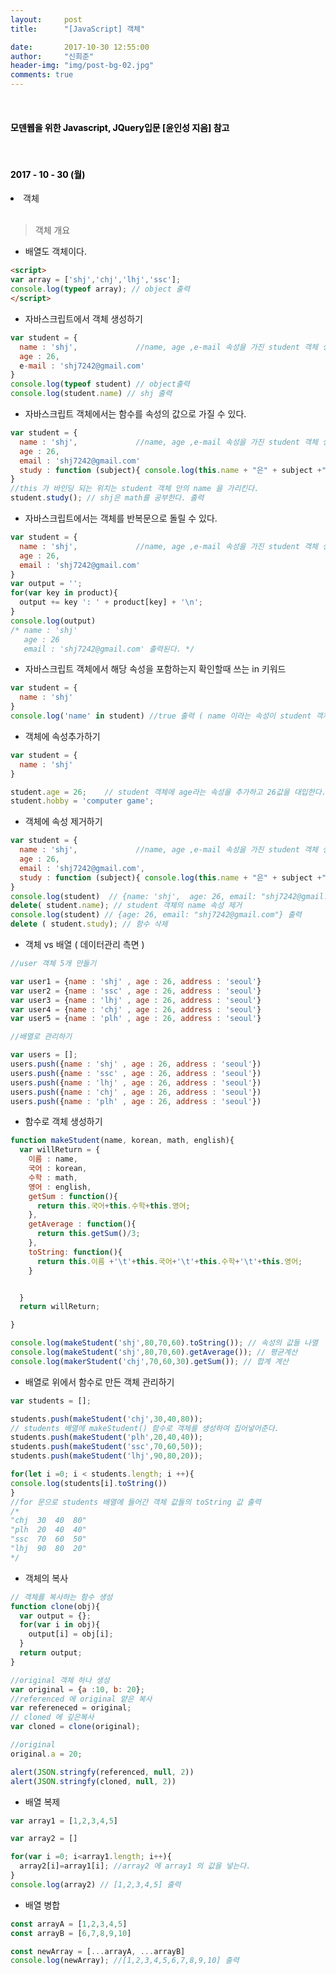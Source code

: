 ```yaml
---
layout:     post
title:      "[JavaScript] 객체"

date:       2017-10-30 12:55:00
author:     "신희준"
header-img: "img/post-bg-02.jpg"
comments: true
---
```


<meta name="description" content="Spring스프링 애너테이션 Annotation정리 @Autowired,@Qualifier,@Resource,@Component,@PostConstruct,@Aspect
,@AOP,@POINTCUT,@AROUND,@ADVICE,@RequestMapping,@REPOSITORY,@SERVICE,@COMPONENT
">
<br>
<H4 style ="font-weight:bold; color:black;"> 모덴웹을 위한 Javascript, JQuery입문 [윤인성 지음] 참고</H4>
<br>
<H4 style ="font-weight:bold; color : black">2017 - 10 - 30 (월)</H4>
<li>객체</li>
<br>

>객체 개요

* 배열도 객체이다.

~~~html
<script>
var array = ['shj','chj','lhj','ssc'];
console.log(typeof array); // object 출력
</script>
~~~

* 자바스크립트에서 객체 생성하기

~~~javascript
var student = {
  name : 'shj',             //name, age ,e-mail 속성을 가진 student 객체 생성
  age : 26,
  e-mail : 'shj7242@gmail.com'
}
console.log(typeof student) // object출력
console.log(student.name) // shj 출력
~~~

* 자바스크립트 객체에서는 함수를 속성의 값으로 가질 수 있다.

~~~javascript
var student = {
  name : 'shj',             //name, age ,e-mail 속성을 가진 student 객체 생성
  age : 26,
  email : 'shj7242@gmail.com'
  study : function (subject){ console.log(this.name + "은" + subject +"를 공부한다.") }
}
//this 가 바인딩 되는 위치는 student 객체 안의 name 을 가리킨다.
student.study(); // shj은 math를 공부한다. 출력
~~~

* 자바스크립트에서는 객체를 반복문으로 돌릴 수 있다.

~~~javascript
var student = {
  name : 'shj',             //name, age ,e-mail 속성을 가진 student 객체 생성
  age : 26,
  email : 'shj7242@gmail.com'
}
var output = '';
for(var key in product){
  output += key ': ' + product[key] + '\n';
}
console.log(output)
/* name : 'shj'
   age : 26
   email : 'shj7242@gmail.com' 출력된다. */
~~~

* 자바스크립트 객체에서 해당 속성을 포함하는지 확인할때 쓰는 in 키워드

~~~JavaScript
var student = {
  name : 'shj'
}
console.log('name' in student) //true 출력 ( name 이라는 속성이 student 객체에 있는지 확인한다 .)
~~~

* 객체에 속성추가하기

~~~JavaScript
var student = {
  name : 'shj'
}

student.age = 26;    // student 객체에 age라는 속성을 추가하고 26값을 대입한다.
student.hobby = 'computer game';
~~~

* 객체에 속성 제거하기

~~~javascript
var student = {
  name : 'shj',             //name, age ,e-mail 속성을 가진 student 객체 생성
  age : 26,
  email : 'shj7242@gmail.com',
  study : function (subject){ console.log(this.name + "은" + subject +"를 공부한다.")
}
console.log(student)  // {name: 'shj',  age: 26, email: "shj7242@gmail.com"} 출력
delete( student.name); // student 객체의 name 속성 제거
console.log(student) // {age: 26, email: "shj7242@gmail.com"} 출력
delete ( student.study); // 함수 삭제
~~~

* 객체 vs 배열 ( 데이터관리 측면 )

~~~javascript
//user 객체 5개 만들기

var user1 = {name : 'shj' , age : 26, address : 'seoul'}
var user2 = {name : 'ssc' , age : 26, address : 'seoul'}
var user3 = {name : 'lhj' , age : 26, address : 'seoul'}
var user4 = {name : 'chj' , age : 26, address : 'seoul'}
var user5 = {name : 'plh' , age : 26, address : 'seoul'}

//배열로 관리하기

var users = [];
users.push({name : 'shj' , age : 26, address : 'seoul'})
users.push({name : 'ssc' , age : 26, address : 'seoul'})
users.push({name : 'lhj' , age : 26, address : 'seoul'})
users.push({name : 'chj' , age : 26, address : 'seoul'})
users.push({name : 'plh' , age : 26, address : 'seoul'})
~~~

* 함수로 객체 생성하기

~~~javascript
function makeStudent(name, korean, math, english){
  var willReturn = {
    이름 : name,
    국어 : korean,
    수학 : math,
    영어 : english,
    getSum : function(){
      return this.국어+this.수학+this.영어;
    },
    getAverage : function(){
      return this.getSum()/3;
    },
    toString: function(){
      return this.이름 +'\t'+this.국어+'\t'+this.수학+'\t'+this.영어;
    }


  }
  return willReturn;

}

console.log(makeStudent('shj',80,70,60).toString()); // 속성의 값들 나열
console.log(makeStudent('shj',80,70,60).getAverage()); // 평균계산
console.log(makerStudent('chj',70,60,30).getSum()); // 합계 계산
~~~

* 배열로 위에서 함수로 만든 객체 관리하기

~~~javascript
var students = [];

students.push(makeStudent('chj',30,40,80));
// students 배열에 makeStudent() 함수로 객체를 생성하여 집어넣어준다.
students.push(makeStudent('plh',20,40,40));
students.push(makeStudent('ssc',70,60,50));
students.push(makeStudent('lhj',90,80,20));

for(let i =0; i < students.length; i ++){
console.log(students[i].toString())
}
//for 문으로 students 배열에 들어간 객체 값들의 toString 값 출력
/*
"chj  30  40  80"
"plh  20  40  40"
"ssc  70  60  50"
"lhj  90  80  20"
*/
~~~


* 객체의 복사

~~~javascript
// 객체를 복사하는 함수 생성
function clone(obj){
  var output = {};
  for(var i in obj){
    output[i] = obj[i];
  }
  return output;
}

//original 객체 하나 생성
var original = {a :10, b: 20};
//referenced 에 original 얕은 복사
var refereneced = original;
// cloned 에 깊은복사
var cloned = clone(original);

//original
original.a = 20;

alert(JSON.stringfy(referenced, null, 2))
alert(JSON.stringfy(cloned, null, 2))
~~~

* 배열 복제


~~~javascript
var array1 = [1,2,3,4,5]

var array2 = []

for(var i =0; i<array1.length; i++){
  array2[i]=array1[i]; //array2 에 array1 의 값을 넣는다.
}
console.log(array2) // [1,2,3,4,5] 출력
~~~

* 배열 병합

~~~javascript
const arrayA = [1,2,3,4,5]
const arrayB = [6,7,8,9,10]

const newArray = [...arrayA, ...arrayB]
console.log(newArray); //[1,2,3,4,5,6,7,8,9,10] 출력
~~~
